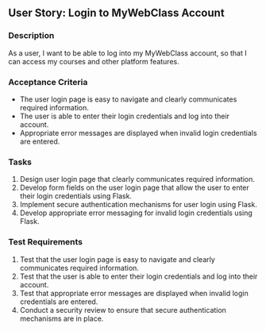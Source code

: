 
## User Story: Login to MyWebClass Account

### Description

As a user, I want to be able to log into my MyWebClass account, so that I can access my courses and other platform features.

### Acceptance Criteria

-   The user login page is easy to navigate and clearly communicates required information.
-   The user is able to enter their login credentials and log into their account.
-   Appropriate error messages are displayed when invalid login credentials are entered.

### Tasks

1.  Design user login page that clearly communicates required information.
2.  Develop form fields on the user login page that allow the user to enter their login credentials using Flask.
3.  Implement secure authentication mechanisms for user login using Flask.
4.  Develop appropriate error messaging for invalid login credentials using Flask.

### Test Requirements

1.  Test that the user login page is easy to navigate and clearly communicates required information.
2.  Test that the user is able to enter their login credentials and log into their account.
3.  Test that appropriate error messages are displayed when invalid login credentials are entered.
4.  Conduct a security review to ensure that secure authentication mechanisms are in place.